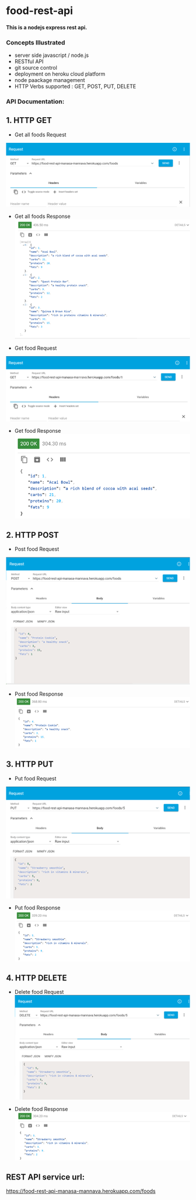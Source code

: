 # food-rest-api

#### This is a nodejs express rest api. 

### Concepts Illustrated

* server side javascript / node.js
* RESTful API
* git source control
* deployment on heroku cloud platform
* node paackage management
* HTTP Verbs supported : GET, POST, PUT, DELETE

### API Documentation:

## 1. HTTP GET
* Get all foods Request

![get all req](https://github.com/mmannava/HTTP-VERBS-Req-Res/blob/master/Get_all_req.PNG)

* Get all foods Response
![get all res](https://github.com/mmannava/HTTP-VERBS-Req-Res/blob/master/Get_all_response.PNG)

* Get food Request

![get food req](https://github.com/mmannava/HTTP-VERBS-Req-Res/blob/master/Get_food_req.PNG)

* Get food Response
![get food res](https://github.com/mmannava/HTTP-VERBS-Req-Res/blob/master/Get_food_res.PNG)

## 2. HTTP POST

* Post food Request

![post food req](https://github.com/mmannava/HTTP-VERBS-Req-Res/blob/master/post_food_req.PNG)

* Post food Response
![post food res](https://github.com/mmannava/HTTP-VERBS-Req-Res/blob/master/post_food_res.PNG)

## 3. HTTP PUT

* Put food Request

![put food req](https://github.com/mmannava/HTTP-VERBS-Req-Res/blob/master/put_food_req.PNG)

* Put food Response
![put food res](https://github.com/mmannava/HTTP-VERBS-Req-Res/blob/master/put_food_res.PNG)

## 4. HTTP DELETE

* Delete food Request
![delete food req](https://github.com/mmannava/HTTP-VERBS-Req-Res/blob/master/delete_food_req.PNG)

* Delete food Response
![delete food res](https://github.com/mmannava/HTTP-VERBS-Req-Res/blob/master/delete_food_res.PNG)

## REST API service url:
https://food-rest-api-manasa-mannava.herokuapp.com/foods
